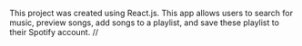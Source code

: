 This project was created using React.js. This app allows users to search for music, preview songs, add songs to a playlist, and save these playlist to their Spotify account. 
//